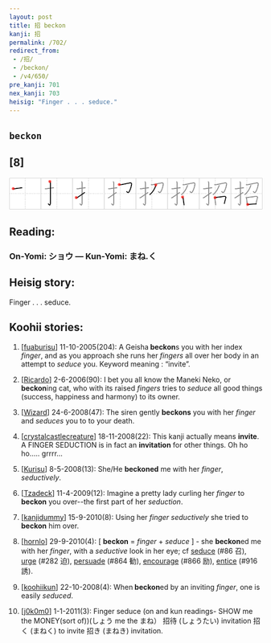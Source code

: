 ```yaml
---
layout: post
title: 招 beckon
kanji: 招
permalink: /702/
redirect_from:
 - /招/
 - /beckon/
 - /v4/650/
pre_kanji: 701
nex_kanji: 703
heisig: "Finger . . . seduce."
---
```


## `beckon`

## [8]

<div class="stroke"><img src="../images/E68B9B.png" /></div>

## Reading:

### On-Yomi: ショウ &mdash; Kun-Yomi: まね.く

## Heisig story:

Finger . . . seduce.

## Koohii stories:

1) [<a href="http://kanji.koohii.com/profile/fuaburisu">fuaburisu</a>] 11-10-2005(204): A Geisha<strong> beckon</strong>s you with her index <em>finger</em>, and as you approach she runs her <em>fingers</em> all over her body in an attempt to <em>seduce</em> you. Keyword meaning : “invite”.

2) [<a href="http://kanji.koohii.com/profile/Ricardo">Ricardo</a>] 2-6-2006(90): I bet you all know the Maneki Neko, or <strong>beckon</strong>ing cat, who with its raised <em>fingers</em> tries to <em>seduce</em> all good things (success, happiness and harmony) to its owner.

3) [<a href="http://kanji.koohii.com/profile/Wizard">Wizard</a>] 24-6-2008(47): The siren gently <strong>beckons</strong> you with her <em>finger</em> and <em>seduces</em> you to to your death.

4) [<a href="http://kanji.koohii.com/profile/crystalcastlecreature">crystalcastlecreature</a>] 18-11-2008(22): This kanji actually means <strong>invite</strong>. A FINGER SEDUCTION is in fact an <strong>invitation</strong> for other things. Oh ho ho..... grrrr...

5) [<a href="http://kanji.koohii.com/profile/Kurisu">Kurisu</a>] 8-5-2008(13): She/He <strong>beckoned</strong> me with her <em>finger</em>, <em>seductively</em>.

6) [<a href="http://kanji.koohii.com/profile/Tzadeck">Tzadeck</a>] 11-4-2009(12): Imagine a pretty lady curling her <em>finger</em> to<strong> beckon</strong> you over--the first part of her <em>seduction</em>.

7) [<a href="http://kanji.koohii.com/profile/kanjidummy">kanjidummy</a>] 15-9-2010(8): Using her <em>finger seductively</em> she tried to<strong> beckon</strong> him over.

8) [<a href="http://kanji.koohii.com/profile/hornlo">hornlo</a>] 29-9-2010(4): [ <strong>beckon</strong> = <em>finger</em> + <em>seduce</em> ] - she <strong>beckon</strong>ed me with her <em>finger</em>, with a <em>seductive</em> look in her eye; cf <a href="../86">seduce</a> (#86 召), <a href="../282">urge</a> (#282 迫), <a href="../864">persuade</a> (#864 勧), <a href="../866">encourage</a> (#866 励), <a href="../916">entice</a> (#916 誘).

9) [<a href="http://kanji.koohii.com/profile/koohiikun">koohiikun</a>] 22-10-2008(4): When<strong> beckon</strong>ed by an inviting <em>finger</em>, one is easily <em>seduced</em>.

10) [<a href="http://kanji.koohii.com/profile/j0k0m0">j0k0m0</a>] 1-1-2011(3): Finger seduce (on and kun readings- SHOW me the MONEY(sort of))(しょう me the まね） 招待 (しょうたい) invitation 招く (まねく) to invite 招き (まねき) invitation.
